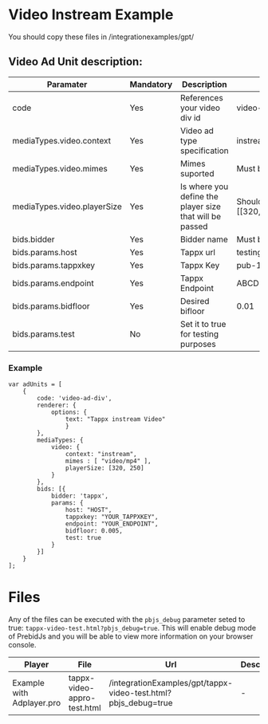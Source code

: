 # Video Instream Example

You should copy these files in /integrationexamples/gpt/

## Video Ad Unit description:

Paramater | Mandatory | Description | Example |
--- | --- | --- | --- |
code | Yes | References your video div id  | video-ad-div |
mediaTypes.video.context |Yes | Video ad type specification | instream
mediaTypes.video.mimes | Yes | Mimes suported | Must be: [ "video/mp4" ]
mediaTypes.video.playerSize | Yes | Is where you define the player size that will be passed | Should be one array of sizes: [[320, 50],[320, 250]]
bids.bidder | Yes | Bidder name | Must be: tappx
bids.params.host | Yes | Tappx url | testing.ssp.tappx.com/rtb/v2/
bids.params.tappxkey | Yes | Tappx Key | pub-1234-desktop-1234
bids.params.endpoint | Yes | Tappx Endpoint  | ABCD1234
bids.params.bidfloor | Yes | Desired bifloor | 0.01
bids.params.test | No | Set it to true for testing purposes |

### Example
```
var adUnits = [
    {
        code: 'video-ad-div',
        renderer: {
            options: {
                text: "Tappx instream Video"
                }
        },
        mediaTypes: {
            video: {
                context: "instream",
                mimes : [ "video/mp4" ],
                playerSize: [320, 250]
            }
        },
        bids: [{
            bidder: 'tappx',
            params: {
                host: "HOST",
                tappxkey: "YOUR_TAPPXKEY",
                endpoint: "YOUR_ENDPOINT",
                bidfloor: 0.005,
                test: true
            }
        }]
    }
];
```

# Files

Any of the files can be executed with the `pbjs_debug` parameter seted to true: `tappx-video-test.html?pbjs_debug=true`. This will enable debug mode of PrebidJs and you will be able to view more information on your browser console.

Player | File | Url | Description
---  | --- | --- | --- |
Example with Adplayer.pro | tappx-video-appro-test.html | /integrationExamples/gpt/tappx-video-test.html?pbjs_debug=true | -

